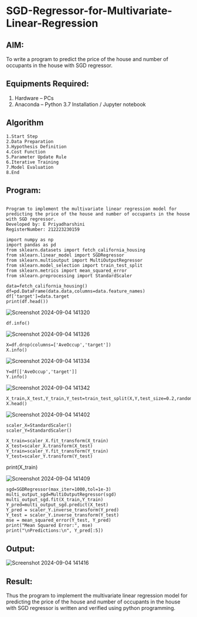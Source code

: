# SGD-Regressor-for-Multivariate-Linear-Regression

## AIM:
To write a program to predict the price of the house and number of occupants in the house with SGD regressor.

## Equipments Required:
1. Hardware – PCs
2. Anaconda – Python 3.7 Installation / Jupyter notebook

## Algorithm

```
1.Start Step
2.Data Preparation
3.Hypothesis Definition
4.Cost Function 
5.Parameter Update Rule 
6.Iterative Training 
7.Model Evaluation 
8.End
```

## Program:
```

Program to implement the multivariate linear regression model for predicting the price of the house and number of occupants in the house with SGD regressor.
Developed by: E Priyadharshini
RegisterNumber: 212223230159

import numpy as np
import pandas as pd
from sklearn.datasets import fetch_california_housing
from sklearn.linear_model import SGDRegressor
from sklearn.multioutput import MultiOutputRegressor
from sklearn.model_selection import train_test_split
from sklearn.metrics import mean_squared_error
from sklearn.preprocessing import StandardScaler

data=fetch_california_housing()
df=pd.DataFrame(data.data,columns=data.feature_names)
df['target']=data.target
print(df.head())
```
![Screenshot 2024-09-04 141320](https://github.com/user-attachments/assets/8883c91c-9315-4a4b-b022-fcb3d7caf3f5)
~~~
df.info()
~~~
![Screenshot 2024-09-04 141326](https://github.com/user-attachments/assets/68f1ff5e-688d-4192-90ed-de3ab70f1ffd)
```
X=df.drop(columns=['AveOccup','target'])
X.info()
```
![Screenshot 2024-09-04 141334](https://github.com/user-attachments/assets/48a3a046-c509-4aff-be9f-27acf064cbcd)
```
Y=df[['AveOccup','target']]
Y.info()
```
![Screenshot 2024-09-04 141342](https://github.com/user-attachments/assets/e926b7c4-dd05-4188-bbe7-fe69912303ac)
```
X_train,X_test,Y_train,Y_test=train_test_split(X,Y,test_size=0.2,random_state=42)
X.head()
```
![Screenshot 2024-09-04 141402](https://github.com/user-attachments/assets/6a80e029-dc8b-407e-9813-d92ad0d8015f)
```
scaler_X=StandardScaler()
scaler_Y=StandardScaler()

X_train=scaler_X.fit_transform(X_train)
X_test=scaler_X.transform(X_test)
Y_train=scaler_Y.fit_transform(Y_train)
Y_test=scaler_Y.transform(Y_test)
```
print(X_train)

![Screenshot 2024-09-04 141409](https://github.com/user-attachments/assets/989301ca-c7bf-40d0-a1d0-b2fe647597d3)

```
sgd=SGDRegressor(max_iter=1000,tol=1e-3)
multi_output_sgd=MultiOutputRegressor(sgd)
multi_output_sgd.fit(X_train,Y_train)
Y_pred=multi_output_sgd.predict(X_test)
Y_pred = scaler_Y.inverse_transform(Y_pred)
Y_test = scaler_Y.inverse_transform(Y_test)
mse = mean_squared_error(Y_test, Y_pred)
print("Mean Squared Error:", mse)
print("\nPredictions:\n", Y_pred[:5])

```

## Output:
![Screenshot 2024-09-04 141416](https://github.com/user-attachments/assets/04a3ffe6-d120-4d58-8cab-f6c9cf6220f3)



## Result:
Thus the program to implement the multivariate linear regression model for predicting the price of the house and number of occupants in the house with SGD regressor is written and verified using python programming.
